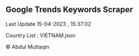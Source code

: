 

## Google Trends Keywords Scraper 
 
Last Update 15-04-2023 , 15:37:02

Country List :
VIETNAM.json



© Abdul Muttaqin 
